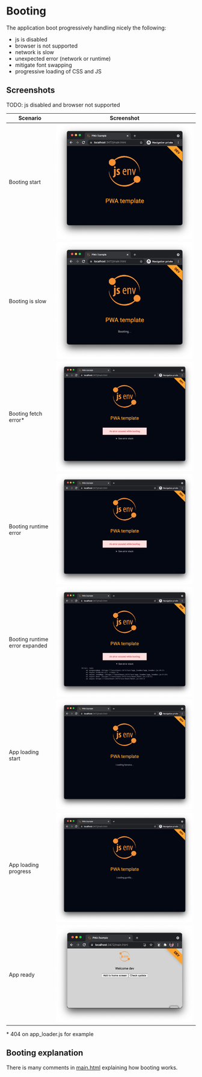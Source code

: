 # Booting

The application boot progressively handling nicely the following:

- js is disabled
- browser is not supported
- network is slow
- unexpected error (network or runtime)
- mitigate font swapping
- progressive loading of CSS and JS

## Screenshots

TODO: js disabled and browser not supported

| Scenario                       | Screenshot                             |
| ------------------------------ | -------------------------------------- |
| Booting start                  | ![stuff](./booting_start.png)          |
| Booting is slow                | ![stuff](./booting_is_slow.png)        |
| Booting fetch error\*          | ![stuff](./booting_error.png)          |
| Booting runtime error          | ![stuff](./booting_error.png)          |
| Booting runtime error expanded | ![stuff](./booting_error_expanded.png) |
| App loading start              | ![stuff](./app_loading_start.png)      |
| App loading progress           | ![stuff](./app_loading_progress.png)   |
| App ready                      | ![stuff](./app_ready.png)              |

\* 404 on app_loader.js for example

## Booting explanation

There is many comments in [main.html](../../main.html) explaining how booting works.
